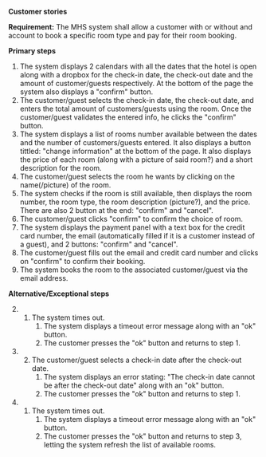 **Customer stories**

**Requirement:** The MHS system shall allow a customer with or without and account to book a specific room type and pay
for their room booking.

**Primary steps**
1. The system displays 2 calendars with all the dates that the hotel is open along with a dropbox for the check-in date,
the check-out date and the amount of customer/guests respectively. At the bottom of the page the system also displays
a "confirm" button.
2. The customer/guest selects the check-in date, the check-out date, and enters the total amount of customers/guests
using the room. Once the customer/guest validates the entered info, he clicks the "confirm" button.
3. The system displays a list of rooms number available between the dates and the number of customers/guests entered.
It also displays a button tittled: "change information" at the bottom of the page.
It also displays the price of each room (along with a picture of said room?) and a short description for the room.
4. The customer/guest selects the room he wants by clicking on the name(/picture) of the room.
5. The system checks if the room is still available, then displays the room number, the room type, the room description 
(picture?), and the price. There are also 2 button at the end: "confirm" and "cancel".
6. The customer/guest clicks "confirm" to confirm the choice of room.
7. The system displays the payment panel with a text box for the credit card number, the email (automatically filled if
it is a customer instead of a guest), and 2 buttons: "confirm" and "cancel".
8. The customer/guest fills out the email and credit card number and clicks on "confirm" to confirm their booking.
9. The system books the room to the associated customer/guest via the email address.


**Alternative/Exceptional steps**

2. 1.  The system times out.
       1. The system displays a timeout error message along with an "ok" button.
       2. The customer presses the "ok" button and returns to step 1.
2. 2.  The customer/guest selects a check-in date after the check-out date.
       1. The system displays an error stating: "The check-in date cannot be after the check-out date" along with an 
        "ok" button.
       2. The customer presses the "ok" button and returns to step 1.
4. 1.  The system times out.
       1. The system displays a timeout error message along with an "ok" button.
       2. The customer presses the "ok" button and returns to step 3, letting the system
       refresh the list of available rooms.
